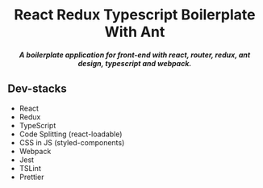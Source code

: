 <h1 align="center">React Redux Typescript Boilerplate With Ant</h1>

<h5 align="center">A boilerplate application for front-end with react, router, redux, ant design, typescript and webpack.</h5>

## Dev-stacks

- React
- Redux
- TypeScript
- Code Splitting (react-loadable)
- CSS in JS (styled-components)
- Webpack
- Jest
- TSLint
- Prettier
